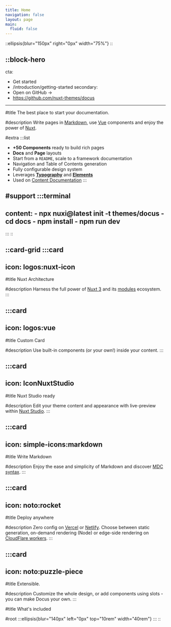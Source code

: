 ```yaml
---
title: Home
navigation: false
layout: page
main:
  fluid: false
---
```


::ellipsis{blur="150px" right="0px" width="75%"}
::

::block-hero
---
cta:
  - Get started
  - /introduction/getting-started
secondary:
  - Open on GitHub →
  - https://github.com/nuxt-themes/docus
---
#title
The best place to start your documentation.

#description
Write pages in [Markdown](https://content.nuxtjs.org), use [Vue](https://vuejs.org) components and enjoy the power of [Nuxt](https://nuxt.com).

#extra
  :::list
  - **+50 Components** ready to build rich pages
  - **Docs** and **Page** layouts
  - Start from a `README`, scale to a framework documentation
  - Navigation and Table of Contents generation
  - Fully configurable design system
  - Leverages [**Typography**](https://typography.nuxt.space/) and [**Elements**](https://elements.nuxt.dev)
  - Used on [Content Documentation](https://content.nuxtjs.org)
  :::

#support
  :::terminal
  ---
  content:
    - npx nuxi@latest init -t themes/docus
    - cd docs
    - npm install
    - npm run dev
  ---
  :::
::

::card-grid
  :::card
  ---
  icon: logos:nuxt-icon
  ---
  #title
  Nuxt Architecture
  
  #description
  Harness the full power of [Nuxt 3](https://v3.nuxtjs.org) and its [modules](https://modules.nuxtjs.org) ecosystem.
  :::

  :::card
  ---
  icon: logos:vue
  ---
  #title
  Custom Card
  
  #description
  Use built-in components (or your own!) inside your content.
  :::

  :::card
  ---
  icon: IconNuxtStudio
  ---
  #title
  Nuxt Studio ready
  
  #description
  Edit your theme content and appearance with live-preview within [Nuxt Studio](https://nuxt.studio).
  :::

  :::card
  ---
  icon: simple-icons:markdown
  ---
  #title
  Write Markdown
  
  #description
  Enjoy the ease and simplicity of Markdown and discover [MDC syntax](https://content.nuxtjs.org/guide/writing/mdc).
  :::

  :::card
  ---
  icon: noto:rocket
  ---
  #title
  Deploy anywhere
  
  #description
  Zero config on [Vercel](https://vercel.com) or [Netlify](https://netlify.com). Choose between static generation, on-demand rendering (Node) or edge-side rendering on [CloudFlare workers](https://workers.cloudflare.com).
  :::

  :::card
  ---
  icon: noto:puzzle-piece
  ---
  #title
  Extensible.
  
  #description
  Customize the whole design, or add components using slots - you can make Docus your own.
  :::

#title
What's included

#root
  :::ellipsis{blur="140px" left="0px" top="10rem" width="40rem"}
  :::
::
